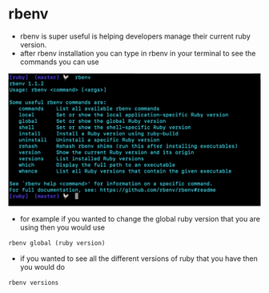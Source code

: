 # rbenv 

* rbenv is super useful is helping developers manage their current ruby version. 
* after rbenv installation you can type in rbenv in your terminal to see the commands you can use

![rbenv command](../images/rbenv.jpeg)

* for example if you wanted to change the global ruby version that you are using then you would use
```ruby
rbenv global (ruby version)
```

* if you wanted to see all the different versions of ruby that you have then you would do 
```ruby
rbenv versions 
```
